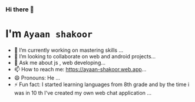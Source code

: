 ### Hi there 👋
# **I'm** `Ayaan shakoor`

- 🔭 I’m currently working on mastering skills ...
- 👯 I’m looking to collaborate on web and android projects...
- 💬 Ask me about js , web developing...
- 📫 How to reach me: https://ayaan-shakoor.web.app...
- 😄 Pronouns: He ...
- ⚡ Fun fact: I started learning languages from 8th grade and by the time i was in 10 th I've created my own web chat application ...
